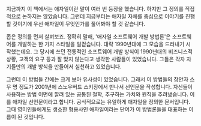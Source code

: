 지금까지 이 책에서는 애자일이란 말이 여러 번 등장을 했습니다. 하지만 그 정의를 직접적으로 논하지는 않았습니다. 그런데 지금부터는 애자일 자체를 중심으로 이야기를 진행할 것이기에 우선 애자일이 무엇인가를 풀어봐야 할 것 같습니다.

좁은 정의를 먼저 살펴보죠. 정확히 말해, '애자일 소프트웨어 개발 방법론'은 소프트웨어를 개발하는 한 가지 스타일을 일컫습니다. 대략 1990년대에 그 모습을 드러내기 시작했는데요. 그 당시에 쓰던 전통적인 소프트웨어 개발 방식이 1990년대의 비즈니스적 상황, 고객의 요구 등과 잘 맞지 않는다고 생각한 사람들이 있었습니다. 그들은 각자 자기들만의 개발 방식을 만들어서 실천하고 있었습니다.

그런데  이 방법들 간에는 크게 보아 유사성이 있었습니다. 그래서 이 방법들의 창안자 스무 명 정도가 2001년에 스노우버드 스키장에서 만나서 선언문을 작성합니다. 자신들이 사용하는 방법 이면에 깔려 있는 공통된 철학, 추구하는 가치와 원칙을 추려냈습니다. 이를 애자일 선언문이라고 합니다. 공식적으로는 유일하게 애자일을 정의한 문서입니다. 그때 영미인들에게도 생소한 형용사인 애자일이라는 단어가 이 방법론들을 대표하는 이름이 된 것입니다.